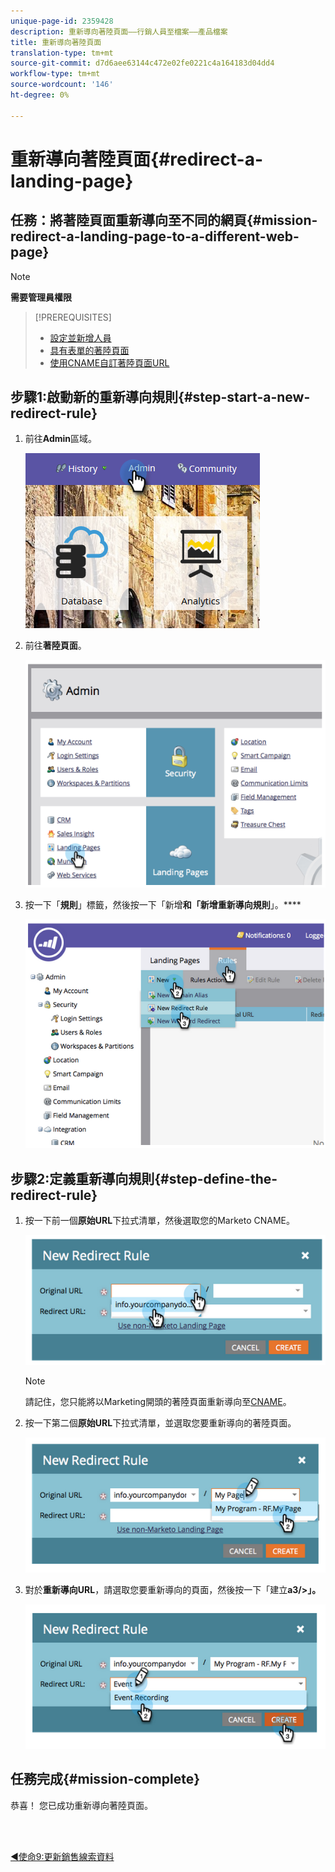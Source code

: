 ```yaml
---
unique-page-id: 2359428
description: 重新導向著陸頁面——行銷人員至檔案——產品檔案
title: 重新導向著陸頁面
translation-type: tm+mt
source-git-commit: d7d6aee63144c472e02fe0221c4a164183d04dd4
workflow-type: tm+mt
source-wordcount: '146'
ht-degree: 0%

---
```



# 重新導向著陸頁面{#redirect-a-landing-page}

## 任務：將著陸頁面重新導向至不同的網頁{#mission-redirect-a-landing-page-to-a-different-web-page}

>[!NOTE]
>
>**需要管理員權限**

>[!PREREQUISITES]
>
>* [設定並新增人員](/help/marketo/getting-started/quick-wins/get-set-up-and-add-a-person.md)
>* [具有表單的著陸頁面](/help/marketo/getting-started/quick-wins/landing-page-with-a-form.md)
>* [使用CNAME自訂著陸頁面URL](/help/marketo/product-docs/demand-generation/landing-pages/landing-page-actions/customize-your-landing-page-urls-with-a-cname.md)


## 步驟1:啟動新的重新導向規則{#step-start-a-new-redirect-rule}

1. 前往&#x200B;**Admin**&#x200B;區域。

   ![](assets/admin.png)

1. 前往&#x200B;**著陸頁面**。

   ![](assets/image2014-9-24-13-3a28-3a43.png)

1. 按一下「**規則**」標籤，然後按一下「新增&#x200B;**和「新增重新導向規則**」。****

   ![](assets/image2014-9-24-13-3a28-3a59.png)

## 步驟2:定義重新導向規則{#step-define-the-redirect-rule}

1. 按一下前一個&#x200B;**原始URL**&#x200B;下拉式清單，然後選取您的Marketo CNAME。

   ![](assets/image2014-9-24-13-3a30-3a33.png)

   >[!NOTE]
   >
   >請記住，您只能將以Marketing開頭的著陸頁面重新導向至[CNAME](/help/marketo/product-docs/demand-generation/landing-pages/landing-page-actions/customize-your-landing-page-urls-with-a-cname.md)。

1. 按一下第二個&#x200B;**原始URL**&#x200B;下拉式清單，並選取您要重新導向的著陸頁面。

   ![](assets/image2014-9-24-13-3a30-3a50.png)

1. 對於&#x200B;**重新導向URL**，請選取您要重新導向的頁面，然後按一下「建立&#x200B;**a3/>」。**

   ![](assets/image2014-9-24-13-3a31-3a10.png)

## 任務完成{#mission-complete}

恭喜！ 您已成功重新導向著陸頁面。

<br> 

[◄使命9:更新銷售線索資料](/help/marketo/getting-started/quick-wins/update-person-data.md)
